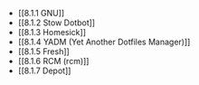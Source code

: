 

- [[8.1.1 GNU]]
- [[8.1.2 Stow Dotbot]]
- [[8.1.3 Homesick]]
- [[8.1.4 YADM (Yet Another Dotfiles Manager)]]
- [[8.1.5 Fresh]]
- [[8.1.6 RCM (rcm)]]
- [[8.1.7 Depot]]